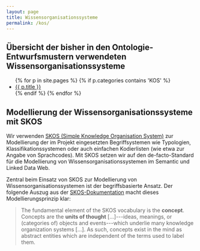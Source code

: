 ```yaml
---
layout: page
title: Wissensorganisationssysteme
permalink: /kos/
---
```


## Übersicht der bisher in den Ontologie-Entwurfsmustern verwendeten Wissensorganisationssysteme

<ul>
{% for p in site.pages %}
   {% if p.categories contains 'KOS' %}
      <li><a href="/DigiKAR-Ontology-Design{{ p.url }}">{{ p.title }}</a></li>
   {% endif %}
{% endfor %}
</ul>

## Modellierung der Wissensorganisationssysteme mit SKOS

Wir verwenden [SKOS (Simple Knowledge Organisation System)](https://www.w3.org/2004/02/skos/) zur Modellierung der im Projekt eingesetzten Begriffsystemen wie Typologien, Klassifikationssystemen oder auch einfachen Kodierlisten (wie etwa zur Angabe von Sprachcodes). Mit SKOS setzen wir auf den de-facto-Standard für die Modellierung von Wissensorganisationssystemen im Semantic und Linked Data Web.

Zentral beim Einsatz von SKOS zur Modellierung von Wissensorganisationssystemen ist der begriffsbasierte Ansatz. Der folgende Auszug aus der [SKOS-Dokumentation](https://www.w3.org/TR/skos-primer/##secconcept) macht dieses Modellierungsprinzip klar:

> The fundamental element of the SKOS vocabulary is the **concept**. Concepts are the **units of thought** [...]---ideas, meanings, or (categories of) objects and events---which underlie many knowledge organization systems [...]. As such, concepts exist in the mind as abstract entities which are independent of the terms used to label them.
